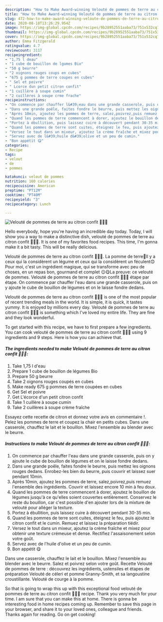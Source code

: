 ```yaml
---
description: "How to Make Award-winning Velouté de pommes de terre au citron confit 🥣🥔🍋"
title: "How to Make Award-winning Velouté de pommes de terre au citron confit 🥣🥔🍋"
slug: 472-how-to-make-award-winning-veloute-de-pommes-de-terre-au-citron-confit
date: 2020-08-18T13:26:29.954Z
image: https://img-global.cpcdn.com/recipes/9b28952551aaba73/751x532cq70/veloute-de-pommes-de-terre-au-citron-confit-🥣🥔🍋-photo-principale-de-la-recette.jpg
thumbnail: https://img-global.cpcdn.com/recipes/9b28952551aaba73/751x532cq70/veloute-de-pommes-de-terre-au-citron-confit-🥣🥔🍋-photo-principale-de-la-recette.jpg
cover: https://img-global.cpcdn.com/recipes/9b28952551aaba73/751x532cq70/veloute-de-pommes-de-terre-au-citron-confit-🥣🥔🍋-photo-principale-de-la-recette.jpg
author: Emma Fitzgerald
ratingvalue: 4.7
reviewcount: 3117
recipeingredient:
- "1,75 l deau"
- "1 cube de bouillon de lgumes Bio"
- "50 g beurre"
- "2 oignons rouges coups en cubes"
- "675 g pommes de terre coupes en cubes"
- " Sel et poivre"
- " Lcorce dun petit citron confit"
- "1 cuillère à soupe cumin"
- "2 cuillères à soupe crme frache"
recipeinstructions:
- "On commence par chauffer l&#39;eau dans une grande casserole, puis on y ajoute le cube de bouillon de légumes et on le laisse fondre dedans."
- "Dans une grande poêle, faites fondre le beurre, puis mettez les oignons rouges dedans. Enrobez-les bien du beurre, puis couvrir et laissez suer pendant 10min."
- "Après 10min, ajoutez les pommes de terre, salez,poivrez,puis remuez l&#39;ensemble des ingrédients. Couvrir et laissez encore 10 min à feu doux."
- "Quand les pommes de terre commencent à dorer, ajoutez le bouillon de légumes jusqu&#39;à ce qu&#39;elles soient couvertes entièrement. Conservez le reste du bouillon, car c&#39;est possible d&#39;en ajouter lors de la mixture de velouté pour alléger la texture."
- "Portez à ébullition, puis laissez cuire à découvert pendant 30-35 min."
- "Quand les pommes de terre sont cuites, éteignez le feu, puis ajoutez le citron confit et le cumin. Remuez et laissez la préparation tiédir."
- "Versez le tout dans un mixeur, ajoutez la crème fraîche et mixez pour obtenir une texture crémeuse et dense. Rectifiez l&#39;assaisonement selon votre goût."
- "Servez avec de l&#39;huile d&#39;olive et un peu de cumin."
- "Bon appétit 😋"
categories:
- Recipe
tags:
- velout
- de
- pommes

katakunci: velout de pommes 
nutrition: 160 calories
recipecuisine: American
preptime: "PT12M"
cooktime: "PT40M"
recipeyield: "3"
recipecategory: Lunch

---
```



![Velouté de pommes de terre au citron confit 🥣🥔🍋](https://img-global.cpcdn.com/recipes/9b28952551aaba73/751x532cq70/veloute-de-pommes-de-terre-au-citron-confit-🥣🥔🍋-photo-principale-de-la-recette.jpg)

Hello everybody, hope you're having an incredible day today. Today, I will show you a way to make a distinctive dish, velouté de pommes de terre au citron confit 🥣🥔🍋. It is one of my favorites food recipes. This time, I'm gonna make it a bit tasty. This will be really delicious.

Velouté de pommes de terre au citron confit 🥣🥔🍋. La pomme de terre🥔Il y a ceux qui la considèrent un légume et ceux qui la considèrent un féculent😊Pour moi, c&#39;est un ingrédient magique, qui se transforme avec peu de choses, en un repas bon, gourmand et complet 😉😋La preuve: ce velouté de pommes. Velouté de pommes de terre au citron confit 🥣🥔🍋 étape par étape. On commence par chauffer l&#39;eau dans une grande casserole, puis on y ajoute le cube de bouillon de légumes et on le laisse fondre dedans.

Velouté de pommes de terre au citron confit 🥣🥔🍋 is one of the most popular of recent trending meals in the world. It is simple, it is quick, it tastes yummy. It is enjoyed by millions every day. Velouté de pommes de terre au citron confit 🥣🥔🍋 is something which I've loved my entire life. They are fine and they look wonderful.


To get started with this recipe, we have to first prepare a few ingredients. You can cook velouté de pommes de terre au citron confit 🥣🥔🍋 using 9 ingredients and 9 steps. Here is how you can achieve that.

<!--inarticleads1-->

##### The ingredients needed to make Velouté de pommes de terre au citron confit 🥣🥔🍋:

1. Take 1,75 l d&#39;eau
1. Prepare 1 cube de bouillon de légumes Bio
1. Prepare 50 g beurre
1. Take 2 oignons rouges coupés en cubes
1. Make ready 675 g pommes de terre coupées en cubes
1. Get  Sel et poivre
1. Get  L&#39;écorce d&#39;un petit citron confit
1. Take 1 cuillère à soupe cumin
1. Take 2 cuillères à soupe crème fraîche


Essayez cette recette de citron et donnez votre avis en commentaire !. Pelez les pommes de terre et coupez la chair en petits cubes. Dans une casserole, chauffez le lait et le bouillon. Mixez l&#39;ensemble au blender avec le beurre. 

<!--inarticleads2-->

##### Instructions to make Velouté de pommes de terre au citron confit 🥣🥔🍋:

1. On commence par chauffer l&#39;eau dans une grande casserole, puis on y ajoute le cube de bouillon de légumes et on le laisse fondre dedans.
1. Dans une grande poêle, faites fondre le beurre, puis mettez les oignons rouges dedans. Enrobez-les bien du beurre, puis couvrir et laissez suer pendant 10min.
1. Après 10min, ajoutez les pommes de terre, salez,poivrez,puis remuez l&#39;ensemble des ingrédients. Couvrir et laissez encore 10 min à feu doux.
1. Quand les pommes de terre commencent à dorer, ajoutez le bouillon de légumes jusqu&#39;à ce qu&#39;elles soient couvertes entièrement. Conservez le reste du bouillon, car c&#39;est possible d&#39;en ajouter lors de la mixture de velouté pour alléger la texture.
1. Portez à ébullition, puis laissez cuire à découvert pendant 30-35 min.
1. Quand les pommes de terre sont cuites, éteignez le feu, puis ajoutez le citron confit et le cumin. Remuez et laissez la préparation tiédir.
1. Versez le tout dans un mixeur, ajoutez la crème fraîche et mixez pour obtenir une texture crémeuse et dense. Rectifiez l&#39;assaisonement selon votre goût.
1. Servez avec de l&#39;huile d&#39;olive et un peu de cumin.
1. Bon appétit 😋


Dans une casserole, chauffez le lait et le bouillon. Mixez l&#39;ensemble au blender avec le beurre. Salez et poivrez selon votre goût. Recette Velouté de pommes de terre : découvrez les ingrédients, ustensiles et étapes de préparation Velouté de céleri et pomme Granny-Smith, et sa langoustine croustillante. Velouté de courge à la pomme. 

So that is going to wrap this up with this exceptional food velouté de pommes de terre au citron confit 🥣🥔🍋 recipe. Thank you very much for your time. I am sure that you can make this at home. There is gonna be interesting food in home recipes coming up. Remember to save this page in your browser, and share it to your loved ones, colleague and friends. Thanks again for reading. Go on get cooking!
